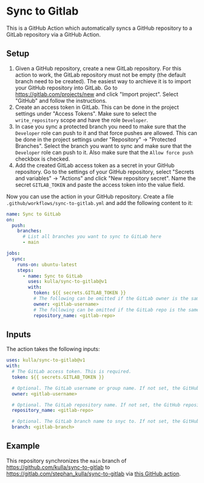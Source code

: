 # Sync to Gitlab

This is a GitHub Action which automatically syncs a GitHub repository to a GitLab repository via a GitHub Action.

## Setup

1. Given a GitHub repository, create a new GitLab repository. For this action to work, the GitLab repository must not be empty (the default branch need to be created). The easiest way to archieve it is to import your GitHub repository into GitLab. Go to https://gitlab.com/projects/new and click "Import project". Select "GitHub" and follow the instructions.
2. Create an access token in GitLab. This can be done in the project settings under "Access Tokens". Make sure to select the `write_repository` scope and have the role `Developer`.
3. In case you sync a protected branch you need to make sure that the `Developer` role can push to it and that force pushes are allowed. This can be done in the project settings under "Repository" -> "Protected Branches". Select the branch you want to sync and make sure that the `Developer` role can push to it. Also make sure that the `Allow force push` checkbox is checked.
4. Add the created GitLab access token as a secret in your GitHub repository. Go to the settings of your GitHub repository, select "Secrets and variables" -> "Actions" and click "New repository secret". Name the secret `GITLAB_TOKEN` and paste the access token into the value field.

Now you can use the action in your GitHub repository. Create a file `.github/workflows/sync-to-gitlab.yml` and add the following content to it:

```yaml
name: Sync to GitLab
on:
  push:
    branches:
      # List all branches you want to sync to GitLab here
      - main

jobs:
  sync:
    runs-on: ubuntu-latest
    steps:
      - name: Sync to GitLab
        uses: kulla/sync-to-gitlab@v1
        with:
          token: ${{ secrets.GITLAB_TOKEN }}
          # The following can be omitted if the GitLab owner is the same as the GitHub owner
          owner: <gitlab-username>
          # The following can be omitted if the GitLab repo is the same as the GitHub repo
          repository_name: <gitlab-repo>
```

## Inputs

The action takes the following inputs:

```yaml
uses: kulla/sync-to-gitlab@v1
with:
  # The GitLab access token. This is required.
  token: ${{ secrets.GITLAB_TOKEN }}

  # Optional. The GitLab username or group name. If not set, the GitHub owner is used.
  owner: <gitlab-username>

  # Optional. The GitLab repository name. If not set, the GitHub repository name is used.
  repository_name: <gitlab-repo>

  # Optional. The GitLab branch name to snyc to. If not set, the GitHub branch name is used.
  branch: <gitlab-branch>
```

## Example

This repository synchronizes the `main` branch of https://github.com/kulla/sync-to-gitlab to https://gitlab.com/stephan_kulla/sync-to-gitlab via [this GitHub action](./.github/workflows/test.yml).
